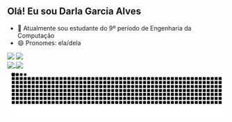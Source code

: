 ## Olá! Eu sou Darla Garcia Alves

- 🔭 Atualmente sou estudante do 9º período de Engenharia da Computação
- 😄 Pronomes: ela/dela 

<div > 
  <a href = "mailto:darlagalves@gmail.com"><img src="https://img.shields.io/badge/-Gmail-%23333?style=for-the-badge&logo=gmail&logoColor=white" target="_blank"></a>
  <a href="https://www.linkedin.com/in/darla-garcia-alves-4a944821a" target="_blank"><img src="https://img.shields.io/badge/-LinkedIn-%230077B5?style=for-the-badge&logo=linkedin&logoColor=white" target="_blank"></a> 
  
</div>


<a href="https://github.com/anuraghazra/github-readme-stats">
  <img height=200 align="center" src="https://github-readme-stats.vercel.app/api?username=darlagalves&include_all_commits=true&bg_color=ad5389,3c1053,6A82FB&title_color=fff&text_color=fff" />
</a>
<a href="https://github.com/anuraghazra/convoychat">
  <img height=200 align="center" src="https://github-readme-stats.vercel.app/api/top-langs?username=darlagalves&layout=compact&langs_count=8&card_width=320&bg_color=ad5389,3c1053,6A82FB&title_color=fff&text_color=fff" />
</a>

<picture>
  <source media="(prefers-color-scheme: dark)" srcset="https://raw.githubusercontent.com/darlagalves/darlagalves/output/github-contribution-grid-snake-dark.svg">
  <source media="(prefers-color-scheme: light)" srcset="https://raw.githubusercontent.com/darlagalves/darlagalves/output/github-contribution-grid-snake.svg">
  <img alt="github contribution grid snake animation" src="https://raw.githubusercontent.com/darlagalves/darlagalves/output/github-contribution-grid-snake.svg">
</picture>
